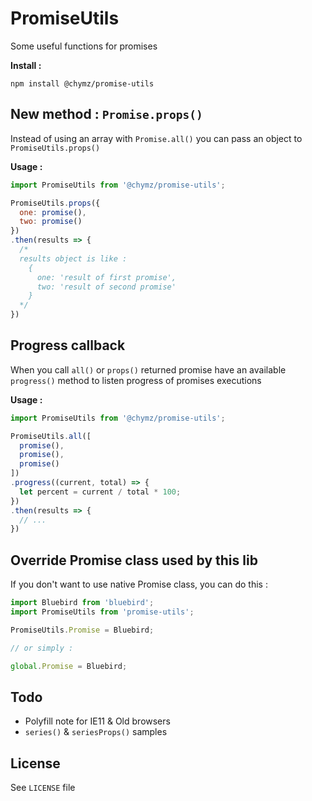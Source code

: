 # PromiseUtils
Some useful functions for promises

**Install :**

`npm install @chymz/promise-utils`

## New method : `Promise.props()`
Instead of using an array with `Promise.all()` you can pass an object to
`PromiseUtils.props()`

**Usage :**
```javascript
import PromiseUtils from '@chymz/promise-utils';

PromiseUtils.props({
  one: promise(),
  two: promise()
})
.then(results => {
  /*
  results object is like :
    {
      one: 'result of first promise',
      two: 'result of second promise'
    }
  */
})
```

## Progress callback
When you call `all()` or `props()` returned promise have an available `progress()`
method to listen progress of promises executions

**Usage :**
```javascript
import PromiseUtils from '@chymz/promise-utils';

PromiseUtils.all([
  promise(),
  promise(),
  promise()
])
.progress((current, total) => {
  let percent = current / total * 100;
})
.then(results => {
  // ...
})
```

## Override Promise class used by this lib
If you don't want to use native Promise class, you can do this :

```javascript
import Bluebird from 'bluebird';
import PromiseUtils from 'promise-utils';

PromiseUtils.Promise = Bluebird;

// or simply :

global.Promise = Bluebird;

```

## Todo
- Polyfill note for IE11 & Old browsers
- `series()` & `seriesProps()` samples

## License
See `LICENSE` file
